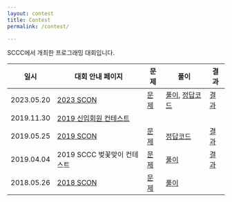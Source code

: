 ```yaml
---
layout: contest
title: Contest
permalink: /contest/

---
```


SCCC에서 개최한 프로그래밍 대회입니다.

| 일시       | 대회 안내 페이지                        | 문제                                                 | 풀이                                                         | 결과                                                  |
| ---------- | --------------------------------------- | ---------------------------------------------------- | ------------------------------------------------------------ | ----------------------------------------------------- |
| 2023.05.20 | [2023 SCON](/scon/2023/)                | [문제](https://www.acmicpc.net/category/detail/3581) | [풀이](https://github.com/ssu-sccc/2023scon/blob/master/editorial-slide/main.pdf), [정답코드](https://github.com/ssu-sccc/2023scon/tree/master/solution-code) | [결과](https://www.acmicpc.net/contest/spotboard/998) |
| 2019.11.30 | [2019 신입회원 컨테스트](/newbie/2019/) |                                                      |                                                              |                                                       |
| 2019.05.25 | [2019 SCON](/scon/2019/)                | [문제](https://www.acmicpc.net/category/detail/2038) | [정답코드](https://drive.google.com/drive/u/3/folders/1RlQHXQI1ktsqBNBShW2rJ0dWjUu2EGzV) | [결과](https://www.acmicpc.net/contest/spotboard/416) |
| 2019.04.04 | 2019 SCCC 벚꽃맞이 컨테스트             | [문제](https://www.acmicpc.net/category/detail/2019) | [풀이](https://docs.google.com/presentation/d/1-2PQN5m-SLDcaL-OMnz0sCI7lOu6zGRobDXA6lwNh_Y/edit?usp=sharing) | [결과](https://www.acmicpc.net/contest/spotboard/402) |
| 2018.05.26 | [2018 SCON](/scon/2018/)                | [문제](https://www.acmicpc.net/category/detail/1877) | [풀이](https://docs.google.com/presentation/d/1pLLaVFKX6JebSV99PuLPMZ9aBD4naTXij1rU79_6_IY/edit?usp=sharing) |                                                       |